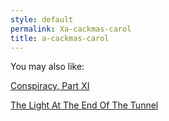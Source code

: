 ```yaml
---
style: default
permalink: Xa-cackmas-carol
title: a-cackmas-carol
---
```

You may also like:

[Conspiracy, Part XI](http://scp-wiki.net/conspiracy-part-xi)

[The Light At The End Of The Tunnel](http://scp-wiki.net/gdp2-the-light-at-the-end-of-the-tunnel)
